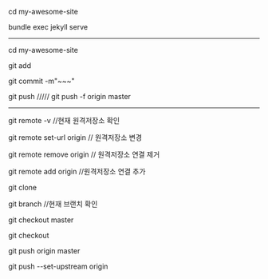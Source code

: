 cd my-awesome-site

bundle exec jekyll serve

-----------------------

cd my-awesome-site

git add

git commit -m"~~~"

git push   ///// git push -f origin master

----------------------------

git remote -v //현재 원격저장소 확인

git remote set-url origin // 원격저장소 변경

git remote remove origin // 원격저장소 연결 제거

git remote add origin //원격저장소 연결 추가

git clone 

git branch //현재 브랜치 확인

git checkout master

git checkout 

git push origin master

git push --set-upstream origin
